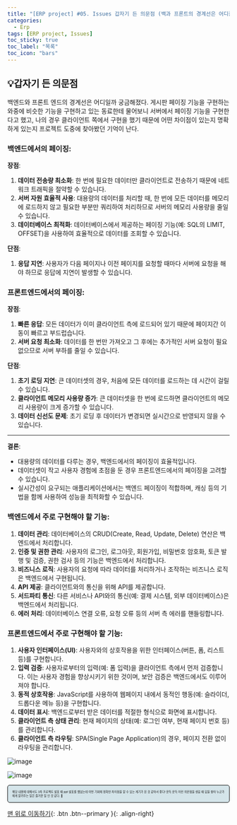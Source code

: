 ```yaml
---
title: "[ERP project] #05. Issues 갑자기 든 의문점 (백과 프론트의 경계선은 어디쯤..?)"
categories:
  - Erp
tags: [ERP project, Issues]
toc_sticky: true
toc_label: "목록"
toc_icon: "bars"
---
```


## 💡갑자기 든 의문점

백엔드와 프론트 엔드의 경계선은 어디일까 궁금해졌다.
게시판 페이징 기능을 구현하는 와중에 비슷한 기능을 구현하고 있는 동료한테 물어보니 서버에서 페이징 기능을 구현한다고 했고,
나의 경우 클라이언트 쪽에서 구현을 했기 때문에 어떤 차이점이 있는지 명확하게 있는지 프로젝트 도중에 찾아봤던 기억이 난다.

### **백엔드에서의 페이징:**

**장점**:

1. **데이터 전송량 최소화**: 한 번에 필요한 데이터만 클라이언트로 전송하기 때문에 네트워크 트래픽을 절약할 수 있습니다.
2. **서버 자원 효율적 사용**: 대용량의 데이터를 처리할 때, 한 번에 모든 데이터를 메모리에 로드하지 않고 필요한 부분만 쿼리하여 처리하므로 서버의 메모리 사용량을 줄일 수 있습니다.
3. **데이터베이스 최적화**: 데이터베이스에서 제공하는 페이징 기능(예: SQL의 LIMIT, OFFSET)을 사용하여 효율적으로 데이터를 조회할 수 있습니다.

**단점**:

1. **응답 지연**: 사용자가 다음 페이지나 이전 페이지를 요청할 때마다 서버에 요청을 해야 하므로 응답에 지연이 발생할 수 있습니다.

### **프론트엔드에서의 페이징:**

**장점**:

1. **빠른 응답**: 모든 데이터가 이미 클라이언트 측에 로드되어 있기 때문에 페이지간 이동이 빠르고 부드럽습니다.
2. **서버 요청 최소화**: 데이터를 한 번만 가져오고 그 후에는 추가적인 서버 요청이 필요 없으므로 서버 부하를 줄일 수 있습니다.

**단점**:

1. **초기 로딩 지연**: 큰 데이터셋의 경우, 처음에 모든 데이터를 로드하는 데 시간이 걸릴 수 있습니다.
2. **클라이언트 메모리 사용량 증가**: 큰 데이터셋을 한 번에 로드하면 클라이언트의 메모리 사용량이 크게 증가할 수 있습니다.
3. **데이터 신선도 문제**: 초기 로딩 후 데이터가 변경되면 실시간으로 반영되지 않을 수 있습니다.

---

**결론**:

- 대용량의 데이터를 다루는 경우, 백엔드에서의 페이징이 효율적입니다.
- 데이터셋이 작고 사용자 경험에 초점을 둔 경우 프론트엔드에서의 페이징을 고려할 수 있습니다.
- 실시간성이 요구되는 애플리케이션에서는 백엔드 페이징이 적합하며, 캐싱 등의 기법을 함께 사용하여 성능을 최적화할 수 있습니다.

### **백엔드에서 주로 구현해야 할 기능:**

1. **데이터 관리**: 데이터베이스의 CRUD(Create, Read, Update, Delete) 연산은 백엔드에서 처리합니다.
2. **인증 및 권한 관리**: 사용자의 로그인, 로그아웃, 회원가입, 비밀번호 암호화, 토큰 발행 및 검증, 권한 검사 등의 기능은 백엔드에서 처리합니다.
3. **비즈니스 로직**: 사용자의 요청에 따라 데이터를 처리하거나 조작하는 비즈니스 로직은 백엔드에서 구현됩니다.
4. **API 제공**: 클라이언트와의 통신을 위해 API를 제공합니다.
5. **서드파티 통신**: 다른 서비스나 API와의 통신(예: 결제 시스템, 외부 데이터베이스)은 백엔드에서 처리됩니다.
6. **에러 처리**: 데이터베이스 연결 오류, 요청 오류 등의 서버 측 에러를 핸들링합니다.

### **프론트엔드에서 주로 구현해야 할 기능:**

1. **사용자 인터페이스(UI)**: 사용자와의 상호작용을 위한 인터페이스(버튼, 폼, 리스트 등)를 구현합니다.
2. **입력 검증**: 사용자로부터의 입력(예: 폼 입력)을 클라이언트 측에서 먼저 검증합니다. 이는 사용자 경험을 향상시키기 위한 것이며, 보안 검증은 백엔드에서도 이루어져야 합니다.
3. **동적 상호작용**: JavaScript를 사용하여 웹페이지 내에서 동적인 행동(예: 슬라이더, 드롭다운 메뉴 등)을 구현합니다.
4. **데이터 표시**: 백엔드로부터 받은 데이터를 적절한 형식으로 화면에 표시합니다.
5. **클라이언트 측 상태 관리**: 현재 페이지의 상태(예: 로그인 여부, 현재 페이지 번호 등)를 관리합니다.
6. **클라이언트 측 라우팅**: SPA(Single Page Application)의 경우, 페이지 전환 없이 라우팅을 관리합니다.

![image](https://github.com/solfany/solfany.github.io/assets/123814718/d7b0e19e-78ab-47bf-ad96-ee9e08da1c24)

![image](https://github.com/solfany/solfany.github.io/assets/123814718/c59968ff-7b4d-4769-8286-0304f909d197)

<div style="background-color: #d4e4e9; font-size: 0.4rem; border: 1px solid #000; padding: 10px; border-radius: 5px;">
해당 내용에 대해서도 3차 프로젝트 발표 때 ppt 발표를 했었는데 
이번 기회에 정확한 차이점을 알 수 있는 계기가 된 것 같아서 좋다! 문득 문득 이런 의문점을 생길 때 답을 찾아 누군가에게 알려주는 일은 즐거운 일 인 것 같다. 🥹
</div>

[맨 위로 이동하기](#){: .btn .btn--primary }{: .align-right}
